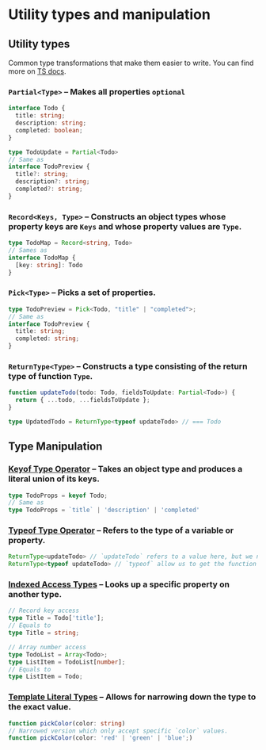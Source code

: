 # Utility types and manipulation

## Utility types
Common type transformations that make them easier to write. You can find more on [TS docs](https://www.typescriptlang.org/docs/handbook/utility-types.html).

### `Partial<Type>` – Makes all properties `optional`
```ts
interface Todo {
  title: string;
  description: string;
  completed: boolean;
}

type TodoUpdate = Partial<Todo>
// Same as
interface TodoPreview {
  title?: string;
  description?: string;
  completed?: string;
}
```

### `Record<Keys, Type>` – Constructs an object types whose property keys are `Keys` and whose property values are `Type`.
```ts
type TodoMap = Record<string, Todo>
// Sames as
interface TodoMap {
  [key: string]: Todo 
}
```

### `Pick<Type>` – Picks a set of properties.
```ts
type TodoPreview = Pick<Todo, "title" | "completed">;
// Same as
interface TodoPreview {
  title: string;
  completed: string;
}
```
### `ReturnType<Type>` – Constructs a type consisting of the return type of function `Type`.
```ts
function updateTodo(todo: Todo, fieldsToUpdate: Partial<Todo>) {
  return { ...todo, ...fieldsToUpdate };
}

type UpdatedTodo = ReturnType<typeof updateTodo> // === Todo
```

## Type Manipulation

### [Keyof Type Operator](https://www.typescriptlang.org/docs/handbook/2/keyof-types.html) – Takes an object type and produces a literal union of its keys.
```ts
type TodoProps = keyof Todo;
// Same as
type TodoProps = `title` | 'description' | 'completed'
```

### [Typeof Type Operator](https://www.typescriptlang.org/docs/handbook/2/typeof-types.html) – Refers to the type of a variable or property.
```ts
ReturnType<updateTodo> // `updateTodo` refers to a value here, but we need to use its type instead.
ReturnType<typeof updateTodo> // `typeof` allow us to get the function type.
```

### [Indexed Access Types](https://www.typescriptlang.org/docs/handbook/2/indexed-access-types.html) – Looks up a specific property on another type.
```ts
// Record key access
type Title = Todo['title'];
// Equals to
type Title = string;

// Array number access
type TodoList = Array<Todo>;
type ListItem = TodoList[number];
// Equals to
type ListItem = Todo;
```

### [Template Literal Types](https://www.typescriptlang.org/docs/handbook/2/template-literal-types.html) – Allows for narrowing down the type to the exact value.
```ts
function pickColor(color: string)
// Narrowed version which only accept specific `color` values.
function pickColor(color: 'red' | 'green' | 'blue';)
```
